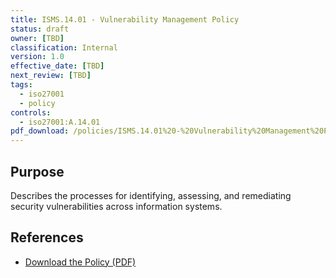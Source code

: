 ```yaml
---
title: ISMS.14.01 - Vulnerability Management Policy
status: draft
owner: [TBD]
classification: Internal
version: 1.0
effective_date: [TBD]
next_review: [TBD]
tags:
  - iso27001
  - policy
controls:
  - iso27001:A.14.01
pdf_download: /policies/ISMS.14.01%20-%20Vulnerability%20Management%20Policy.pdf
---
```


## Purpose
Describes the processes for identifying, assessing, and remediating security vulnerabilities across information systems.

## References
- [Download the Policy (PDF)](/policies/ISMS.14.01%20-%20Vulnerability%20Management%20Policy.pdf)
